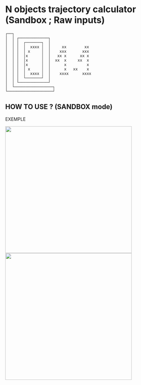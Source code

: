 # N objects trajectory calculator (Sandbox ; Raw inputs)

    ┌──┐ 
    │  │ ┌─────────────┐
    │  │ │  ┌───────┐  │
    │  │ │  │  xxxx │  │     xx        xx
    │  │ │  │ x     │  │    xxx       xxx
    │  │ │  │x      │  │   xx x      xx x    
    │  │ │  │x      │  │  xx  x     xx  x    
    │  │ │  │x      │  │      x         x   
    │  │ │  │ x     │  │      x   xx    x
    │  │ │  │  xxxx │  │    xxxx      xxxx  
    │  │ │  └───────┘  │
    │  │ └─────────────┘
    │  └─────────────────┐
    └────────────────────┘

## HOW TO USE ? (SANDBOX mode)



EXEMPLE

<img src="https://user-images.githubusercontent.com/108919405/209424973-10d65b10-23b5-47c3-a3e2-375603f6fd05.png" width="400" height="400"/>
<img src="https://user-images.githubusercontent.com/108919405/209424991-74670d87-9937-46cf-8b49-4ada8cfd2990.png" width="400" height="400"/>
